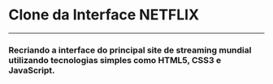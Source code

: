 # Clone da Interface NETFLIX 

<hr>

### Recriando a interface do principal site de streaming mundial utilizando tecnologias simples como HTML5, CSS3 e JavaScript. 
